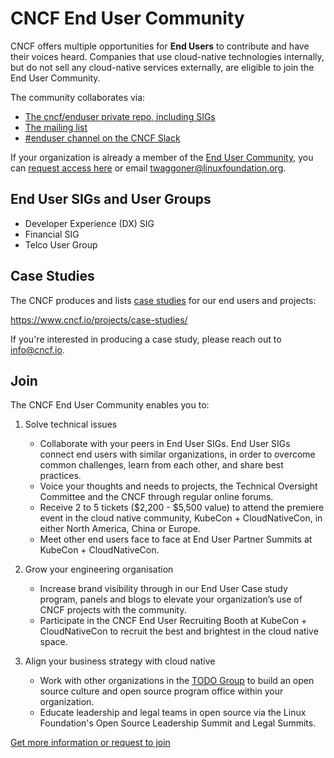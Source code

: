 # CNCF End User Community

CNCF offers multiple opportunities for **End Users** to contribute and have
their voices heard. Companies that use cloud-native technologies internally, but
do not sell any cloud-native services externally, are eligible to join the End
User Community.

The community collaborates via:
* [The cncf/enduser private repo, including SIGs](https://github.com/cncf/enduser)
* [The mailing list](https://lists.cncf.io/g/cncf-enduser/topics)
* [#enduser channel on the CNCF Slack](https://slack.cncf.io/)

If your organization is already a member of the [End User Community](https://www.cncf.io/people/end-user-community/), you can [request access here](https://github.com/cncf/enduser-public/issues/new?assignees=oicheryl&labels=&template=access-end-user-community.md&title=Request+access+for+%5BORGANIZATION+NAME%5D) or email twaggoner@linuxfoundation.org.

## End User SIGs and User Groups

* Developer Experience (DX) SIG
* Financial SIG
* Telco User Group

## Case Studies

The CNCF produces and lists [case studies](https://docs.google.com/presentation/d/1f74BMrodkP-_dKDNTasRHBqt07YBwLNDgy81TXlaNL8/edit#slide=id.g4234157abe_1_742) for our end users and projects:

https://www.cncf.io/projects/case-studies/

If you're interested in producing a case study, please reach out to info@cncf.io.

## Join

The CNCF End User Community enables you to:

1.  Solve technical issues

    * Collaborate with your peers in End User SIGs. End User SIGs connect end users with similar organizations, in order to overcome common challenges, learn from each other, and share best practices.
    * Voice your thoughts and needs to projects, the Technical Oversight Committee and the CNCF through regular online forums.
    * Receive 2 to 5 tickets ($2,200 - $5,500 value) to attend the premiere event in the cloud native community, KubeCon + CloudNativeCon, in either North America, China or Europe.
    * Meet other end users face to face at End User Partner Summits at KubeCon + CloudNativeCon.

2.  Grow your engineering organisation

    * Increase brand visibility through in our End User Case study program, panels and blogs to elevate your organization’s use of CNCF projects with the community.
    * Participate in the CNCF End User Recruiting Booth at KubeCon + CloudNativeCon to recruit the best and brightest in the cloud native space.

3.  Align your business strategy with cloud native

    * Work with other organizations in the [TODO Group](https://todogroup.org) to build an open source culture and open source program office within your organization.
    * Educate leadership and legal teams in open source via the Linux Foundation's Open Source Leadership Summit and Legal Summits.

[Get more information or request to join](https://www.cncf.io/people/end-user-community/)
